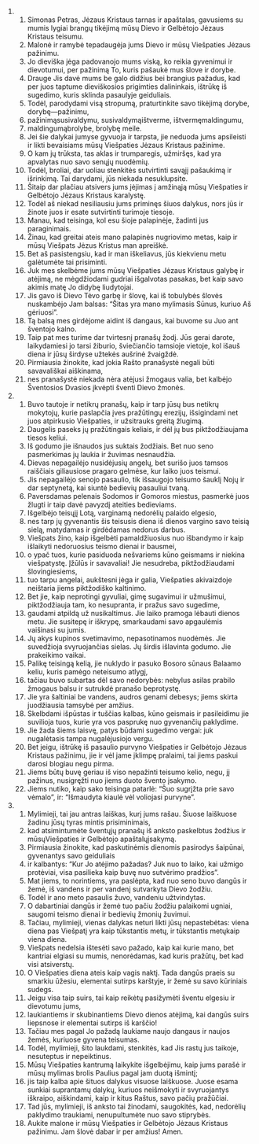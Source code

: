 <ol>
  <li>
    <ol>
      <li>Simonas Petras, Jėzaus Kristaus tarnas ir apaštalas, gavusiems su mumis lygiai brangų tikėjimą mūsų Dievo ir Gelbėtojo Jėzaus Kristaus teisumu.</li>
      <li>Malonė ir ramybė tepadaugėja jums Dievo ir mūsų Viešpaties Jėzaus pažinimu.</li>
      <li>Jo dieviška jėga padovanojo mums viską, ko reikia gyvenimui ir dievotumui, per pažinimą To, kuris pašaukė mus šlove ir dorybe.</li>
      <li>Drauge Jis davė mums be galo didžius bei brangius pažadus, kad per juos taptume dieviškosios prigimties dalininkais, ištrūkę iš sugedimo, kuris sklinda pasaulyje geiduliais.</li>
      <li>Todėl, parodydami visą stropumą, praturtinkite savo tikėjimą dorybe, dorybę—pažinimu,</li>
      <li>pažinimą­susivaldymu, susivaldymą­ištverme, ištvermę­maldingumu,</li>
      <li>maldingumą­brolybe, brolybę­ meile.</li>
      <li>Jei šie dalykai jumyse gyvuoja ir tarpsta, jie neduoda jums apsileisti ir likti bevaisiams mūsų Viešpaties Jėzaus Kristaus pažinime.</li>
      <li>O kam jų trūksta, tas aklas ir trumparegis, užmiršęs, kad yra apvalytas nuo savo senųjų nuodėmių.</li>
      <li>Todėl, broliai, dar uoliau stenkitės sutvirtinti savąjį pašaukimą ir išrinkimą. Tai darydami, jūs niekada nesuklupsite.</li>
      <li>Šitaip dar plačiau atsivers jums įėjimas į amžinąją mūsų Viešpaties ir Gelbėtojo Jėzaus Kristaus karalystę.</li>
      <li>Todėl aš niekad nesiliausiu jums priminęs šiuos dalykus, nors jūs ir žinote juos ir esate sutvirtinti turimoje tiesoje.</li>
      <li>Manau, kad teisinga, kol esu šioje palapinėje, žadinti jus paraginimais.</li>
      <li>Žinau, kad greitai ateis mano palapinės nugriovimo metas, kaip ir mūsų Viešpats Jėzus Kristus man apreiškė.</li>
      <li>Bet aš pasistengsiu, kad ir man iškeliavus, jūs kiekvienu metu galėtumėte tai prisiminti.</li>
      <li>Juk mes skelbėme jums mūsų Viešpaties Jėzaus Kristaus galybę ir atėjimą, ne mėgdžiodami gudriai išgalvotas pasakas, bet kaip savo akimis matę Jo didybę liudytojai.</li>
      <li>Jis gavo iš Dievo Tėvo garbę ir šlovę, kai iš tobulybės šlovės nuskambėjo Jam balsas: “Šitas yra mano mylimasis Sūnus, kuriuo Aš gėriuosi”.</li>
      <li>Tą balsą mes girdėjome aidint iš dangaus, kai buvome su Juo ant šventojo kalno.</li>
      <li>Taip pat mes turime dar tvirtesnį pranašų žodį. Jūs gerai darote, laikydamiesi jo tarsi žiburio, šviečiančio tamsioje vietoje, kol išauš diena ir jūsų širdyse užtekės aušrinė žvaigždė.</li>
      <li>Pirmiausia žinokite, kad jokia Rašto pranašystė negali būti savavališkai aiškinama,</li>
      <li>nes pranašystė niekada nėra atėjusi žmogaus valia, bet kalbėjo Šventosios Dvasios įkvėpti šventi Dievo žmonės.</li>
    </ol>
  </li>
  <li>
    <ol>
      <li>Buvo tautoje ir netikrų pranašų, kaip ir tarp jūsų bus netikrų mokytojų, kurie paslapčia įves pražūtingų erezijų, išsigindami net juos atpirkusio Viešpaties, ir užsitrauks greitą žlugimą.</li>
      <li>Daugelis paseks jų pražūtingais keliais, ir dėl jų bus piktžodžiaujama tiesos keliui.</li>
      <li>Iš godumo jie išnaudos jus suktais žodžiais. Bet nuo seno pasmerkimas jų laukia ir žuvimas nesnaudžia.</li>
      <li>Dievas nepagailėjo nusidėjusių angelų, bet surišo juos tamsos raiščiais giliausiose pragaro gelmėse, kur laiko juos teismui.</li>
      <li>Jis nepagailėjo senojo pasaulio, tik išsaugojo teisumo šauklį Nojų ir dar septynetą, kai siuntė bedievių pasauliui tvaną.</li>
      <li>Paversdamas pelenais Sodomos ir Gomoros miestus, pasmerkė juos žlugti ir taip davė pavyzdį ateities bedieviams.</li>
      <li>Išgelbėjo teisųjį Lotą, varginamą nedorėlių palaido elgesio,</li>
      <li>nes tarp jų gyvenantis šis teisusis diena iš dienos vargino savo teisią sielą, matydamas ir girdėdamas nedorus darbus.</li>
      <li>Viešpats žino, kaip išgelbėti pamaldžiuosius nuo išbandymo ir kaip išlaikyti nedoruosius teismo dienai ir bausmei,</li>
      <li>o ypač tuos, kurie pasiduoda nešvariems kūno geismams ir niekina viešpatystę. Įžūlūs ir savavaliai! Jie nesudreba, piktžodžiaudami šlovingiesiems,</li>
      <li>tuo tarpu angelai, aukštesni jėga ir galia, Viešpaties akivaizdoje neištaria jiems piktžodiško kaltinimo.</li>
      <li>Bet jie, kaip neprotingi gyvuliai, gimę sugavimui ir užmušimui, piktžodžiauja tam, ko nesupranta, ir pražus savo sugedime,</li>
      <li>gaudami atpildą už nusikaltimus. Jie laiko pramoga lėbauti dienos metu. Jie susitepę ir iškrypę, smarkaudami savo apgaulėmis vaišinasi su jumis.</li>
      <li>Jų akys kupinos svetimavimo, nepasotinamos nuodėmės. Jie suvedžioja svyruojančias sielas. Jų širdis išlavinta godumo. Jie prakeikimo vaikai.</li>
      <li>Palikę teisingą kelią, jie nuklydo ir pasuko Bosoro sūnaus Balaamo keliu, kuris pamėgo neteisumo atlygį,</li>
      <li>tačiau buvo subartas dėl savo nedorybės: nebylus asilas prabilo žmogaus balsu ir sutrukdė pranašo beprotystę.</li>
      <li>Jie yra šaltiniai be vandens, audros genami debesys; jiems skirta juodžiausia tamsybė per amžius.</li>
      <li>Skelbdami išpūstas ir tuščias kalbas, kūno geismais ir pasileidimu jie suvilioja tuos, kurie yra vos pasprukę nuo gyvenančių paklydime.</li>
      <li>Jie žada šiems laisvę, patys būdami sugedimo vergai: juk nugalėtasis tampa nugalėjusiojo vergu.</li>
      <li>Bet jeigu, ištrūkę iš pasaulio purvyno Viešpaties ir Gelbėtojo Jėzaus Kristaus pažinimu, jie ir vėl jame įklimpę pralaimi, tai jiems paskui darosi blogiau negu pirma.</li>
      <li>Jiems būtų buvę geriau iš viso nepažinti teisumo kelio, negu, jį pažinus, nusigręžti nuo jiems duoto švento įsakymo.</li>
      <li>Jiems nutiko, kaip sako teisinga patarlė: “Šuo sugrįžta prie savo vėmalo”, ir: “Išmaudyta kiaulė vėl voliojasi purvyne”.</li>
    </ol>
  </li>
  <li>
    <ol>
      <li>Mylimieji, tai jau antras laiškas, kurį jums rašau. Šiuose laiškuose žadinu jūsų tyras mintis prisiminimais,</li>
      <li>kad atsimintumėte šventųjų pranašų iš anksto paskelbtus žodžius ir mūsų­Viešpaties ir Gelbėtojo apaštalų­įsakymą.</li>
      <li>Pirmiausia žinokite, kad paskutinėmis dienomis pasirodys šaipūnai, gyvenantys savo geiduliais</li>
      <li>ir kalbantys: “Kur Jo atėjimo pažadas? Juk nuo to laiko, kai užmigo protėviai, visa pasilieka kaip buvę nuo sutvėrimo pradžios”.</li>
      <li>Mat jiems, to norintiems, yra paslėpta, kad nuo seno buvo dangūs ir žemė, iš vandens ir per vandenį sutvarkyta Dievo žodžiu.</li>
      <li>Todėl ir ano meto pasaulis žuvo, vandeniu užtvindytas.</li>
      <li>O dabartiniai dangūs ir žemė tuo pačiu žodžiu palaikomi ugniai, saugomi teismo dienai ir bedievių žmonių žuvimui.</li>
      <li>Tačiau, mylimieji, vienas dalykas neturi likti jūsų nepastebėtas: viena diena pas Viešpatį yra kaip tūkstantis metų, ir tūkstantis metų­kaip viena diena.</li>
      <li>Viešpats nedelsia ištesėti savo pažado, kaip kai kurie mano, bet kantriai elgiasi su mumis, nenorėdamas, kad kuris pražūtų, bet kad visi atsiverstų.</li>
      <li>O Viešpaties diena ateis kaip vagis naktį. Tada dangūs praeis su smarkiu ūžesiu, elementai sutirps karštyje, ir žemė su savo kūriniais sudegs.</li>
      <li>Jeigu visa taip suirs, tai kaip reikėtų pasižymėti šventu elgesiu ir dievotumu jums,</li>
      <li>laukiantiems ir skubinantiems Dievo dienos atėjimą, kai dangūs suirs liepsnose ir elementai sutirps iš karščio!</li>
      <li>Tačiau mes pagal Jo pažadą laukiame naujo dangaus ir naujos žemės, kuriuose gyvena teisumas.</li>
      <li>Todėl, mylimieji, šito laukdami, stenkitės, kad Jis rastų jus taikoje, nesuteptus ir nepeiktinus.</li>
      <li>Mūsų Viešpaties kantrumą laikykite išgelbėjimu, kaip jums parašė ir mūsų mylimas brolis Paulius pagal jam duotą išmintį;</li>
      <li>jis taip kalba apie šituos dalykus visuose laiškuose. Juose esama sunkiai suprantamų dalykų, kuriuos neišmokyti ir svyruojantys iškraipo, aiškindami, kaip ir kitus Raštus, savo pačių pražūčiai.</li>
      <li>Tad jūs, mylimieji, iš anksto tai žinodami, saugokitės, kad, nedorėlių paklydimo traukiami, nenupultumėte nuo savo stiprybės.</li>
      <li>Aukite malone ir mūsų Viešpaties ir Gelbėtojo Jėzaus Kristaus pažinimu. Jam šlovė dabar ir per amžius! Amen.</li>
    </ol>
  </li>
</ol>